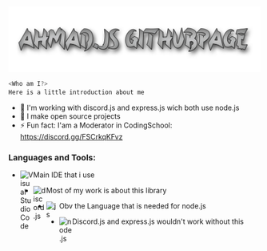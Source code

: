 <a>
  <img align="center" src="banner.png" />
</a>

```js
<Who am I?>
Here is a little introduction about me
```
- 🌱 I'm working with discord.js and express.js wich both use node.js
- 💎 I make open source projects
- ⚡ Fun fact: I'am a Moderator in CodingSchool: https://discord.gg/FSCrkqKFvz

### Languages and Tools:

- Main IDE that i use <img align="left" alt="Visual Studio Code" width="26px" src="https://i.imgur.com/LwSdAlE.png" /></br>

- Most of my work is about this library <img align="left" alt="discord.js" width="26px" src="https://i.imgur.com/SI1DZf3.png" /></br>

- Obv the Language that is needed for node.js <img align="left" alt="js" width="26px" src="https://i.imgur.com/3u1wzwE.png" /></br>

- Discord.js and express.js wouldn't work without this <img align="left" alt="node.js" width="26px" src="https://i.imgur.com/tYLFZBh.png" /></br>



